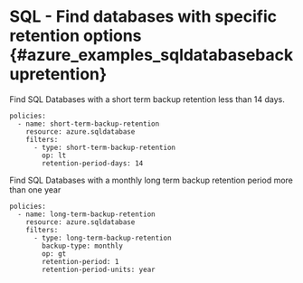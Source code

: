 SQL - Find databases with specific retention options {#azure_examples_sqldatabasebackupretention}
====================================================

Find SQL Databases with a short term backup retention less than 14 days.

``` {.yaml}
policies:
  - name: short-term-backup-retention
    resource: azure.sqldatabase
    filters:
      - type: short-term-backup-retention
        op: lt
        retention-period-days: 14
```

Find SQL Databases with a monthly long term backup retention period more
than one year

``` {.yaml}
policies:
  - name: long-term-backup-retention
    resource: azure.sqldatabase
    filters:
      - type: long-term-backup-retention
        backup-type: monthly
        op: gt
        retention-period: 1
        retention-period-units: year
```
